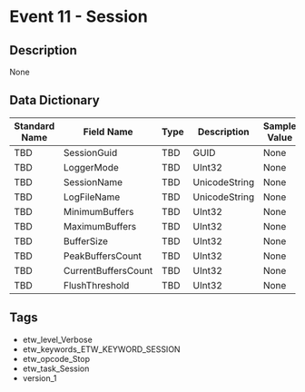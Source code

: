 # Event 11 - Session

## Description
None

## Data Dictionary
|Standard Name|Field Name|Type|Description|Sample Value|
|---|---|---|---|---|
|TBD|SessionGuid|TBD|GUID|None|None|
|TBD|LoggerMode|TBD|UInt32|None|None|
|TBD|SessionName|TBD|UnicodeString|None|None|
|TBD|LogFileName|TBD|UnicodeString|None|None|
|TBD|MinimumBuffers|TBD|UInt32|None|None|
|TBD|MaximumBuffers|TBD|UInt32|None|None|
|TBD|BufferSize|TBD|UInt32|None|None|
|TBD|PeakBuffersCount|TBD|UInt32|None|None|
|TBD|CurrentBuffersCount|TBD|UInt32|None|None|
|TBD|FlushThreshold|TBD|UInt32|None|None|

## Tags
* etw_level_Verbose
* etw_keywords_ETW_KEYWORD_SESSION
* etw_opcode_Stop
* etw_task_Session
* version_1
